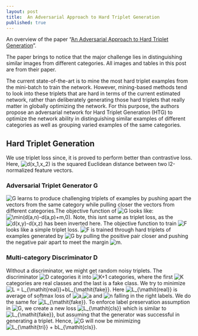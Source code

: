 ```yaml
---
layout: post
title:  An Adversarial Approach to Hard Triplet Generation
published: true
---
```


An overview of the paper “[An Adversarial Approach to Hard Triplet Generation](https://arxiv.org/pdf/1611.03530.pdf)”.
<!--break-->
The paper brings to notice that the major challenge lies in distinguishing similar images from different categories. All images and tables in this post are from their paper.

The current state-of-the-art is to mine the most hard triplet examples from the mini-batch to train the network. However, mining-based methods tend to look into these triplets that are hard in terms of the current estimated network, rather than deliberately generating those hard triplets that really matter in globally optimizing the network. For this purpose, the authors propose an adversarial network for Hard Triplet Generation (HTG) to optimize the network ability in distinguishing similar examples of different categories as well as grouping varied examples of the same categories.

## Hard Triplet Generation

We use triplet loss since, it is proved to perform better than contrastive loss. Here, <img src="https://latex.codecogs.com/svg.latex?d(x_1,x_2)" title="d(x_1,x_2)" /> is the squared Euclidean distance between two l2-normalized feature vectors.

### Adversarial Triplet Generator G

<img src="https://latex.codecogs.com/svg.latex?G" title="G" /> learns to produce challenging triplets of examples by pushing apart the vectors from the same category while pulling closer the vectors from different categories.The objective function of <img src="https://latex.codecogs.com/svg.latex?G" title="G" /> looks like: <img src="https://latex.codecogs.com/svg.latex?\min(d(a,n)-d(a,p)&plus;m,0)" title="\min(d(a,n)-d(a,p)+m,0)" />. Note, this isnt same as triplet loss, as the <img src="https://latex.codecogs.com/svg.latex?d(x,y)-d(x,z)" title="d(x,y)-d(x,z)" /> has been inverted here. The objective function to train <img src="https://latex.codecogs.com/svg.latex?F" title="F" /> looks like a simple triplet loss. <img src="https://latex.codecogs.com/svg.latex?F" title="F" /> is trained through hard triplets of examples generated by <img src="https://latex.codecogs.com/svg.latex?G" title="G" /> by pulling the positive pair closer and pushing the negative pair apart to meet the margin <img src="https://latex.codecogs.com/svg.latex?m" title="m" />.

### Multi-category Discriminator D

Without a discriminator, we might get random noisy triplets. The discriminator <img src="https://latex.codecogs.com/svg.latex?D" title="D" /> categories it into <img src="https://latex.codecogs.com/svg.latex?K&plus;1" title="K+1" /> categories, where the first <img src="https://latex.codecogs.com/svg.latex?K" title="K" /> categories are real classes and the last is a fake class. We try to minimize <img src="https://latex.codecogs.com/svg.latex?L_{\mathit{tri}}&space;=&space;L_{\mathit{real}}&plus;bL_{\mathit{fake}}" title="L = L_{\mathit{real}}+bL_{\mathit{fake}}" />. Here <img src="https://latex.codecogs.com/svg.latex?L_{\mathit{real}}" title="L_{\mathit{real}}" /> is average of softmax loss of <img src="https://latex.codecogs.com/svg.latex?a" title="a" />,<img src="https://latex.codecogs.com/svg.latex?a" title="a" /> and <img src="https://latex.codecogs.com/svg.latex?n" title="n" /> falling in the right labels. We do the same for <img src="https://latex.codecogs.com/svg.latex?L_{\mathit{fake}}" title="L_{\mathit{fake}}" />. To enforce label preservation assumption in <img src="https://latex.codecogs.com/svg.latex?G" title="G" />, we create a new loss <img src="https://latex.codecogs.com/svg.latex?L_{\mathit{cls}}" title="L_{\mathit{cls}}" /> which is similar to <img src="https://latex.codecogs.com/svg.latex?L_{\mathit{fake}}" title="L_{\mathit{fake}}" />, but assuming that the generator was successful in generating a triplet.
Hence, <img src="https://latex.codecogs.com/svg.latex?G" title="G" /> will now be minimizing <img src="https://latex.codecogs.com/svg.latex?L_{\mathit{tri}}&space;&plus;&space;bL_{\mathit{cls}}" title="L_{\mathit{tri}} + bL_{\mathit{cls}}" />.
